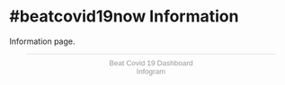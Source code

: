 # \#beatcovid19now Information

Information page.

<div class="infogram-embed" data-id="_/DVapLF5b75wgSIzm7Xmq" data-type="interactive" data-title="Beat Covid 19 Dashboard"></div><script>!function(e,i,n,s){var t="InfogramEmbeds",d=e.getElementsByTagName("script")[0];if(window[t]&&window[t].initialized)window[t].process&&window[t].process();else if(!e.getElementById(n)){var o=e.createElement("script");o.async=1,o.id=n,o.src="https://e.infogram.com/js/dist/embed-loader-min.js",d.parentNode.insertBefore(o,d)}}(document,0,"infogram-async");</script><div style="padding:8px 0;font-family:Arial!important;font-size:13px!important;line-height:15px!important;text-align:center;border-top:1px solid #dadada;margin:0 30px"><a href="https://infogram.com/4f8eb9d9-44c9-4ee1-a868-31fa56cae7c5" style="color:#989898!important;text-decoration:none!important;" target="_blank">Beat Covid 19 Dashboard</a><br><a href="https://infogram.com" style="color:#989898!important;text-decoration:none!important;" target="_blank" rel="nofollow">Infogram</a></div>
